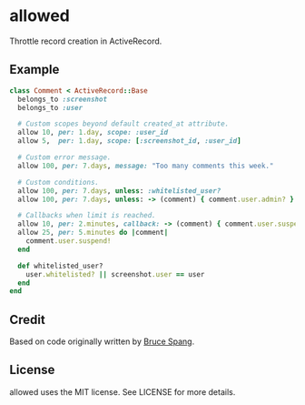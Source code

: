 # allowed

Throttle record creation in ActiveRecord.

## Example

```ruby
class Comment < ActiveRecord::Base
  belongs_to :screenshot
  belongs_to :user

  # Custom scopes beyond default created_at attribute.
  allow 10, per: 1.day, scope: :user_id
  allow 5,  per: 1.day, scope: [:screenshot_id, :user_id]

  # Custom error message.
  allow 100, per: 7.days, message: "Too many comments this week."

  # Custom conditions.
  allow 100, per: 7.days, unless: :whitelisted_user?
  allow 100, per: 7.days, unless: -> (comment) { comment.user.admin? }

  # Callbacks when limit is reached.
  allow 10, per: 2.minutes, callback: -> (comment) { comment.user.suspend! }
  allow 25, per: 5.minutes do |comment|
    comment.user.suspend!
  end

  def whitelisted_user?
    user.whitelisted? || screenshot.user == user
  end
end
```

## Credit

Based on code originally written by [Bruce
Spang](https://github.com/brucespang).

## License

allowed uses the MIT license. See LICENSE for more details.
